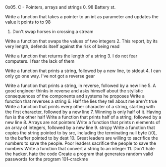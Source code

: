 0x05. C - Pointers, arrays and strings
0. 98 Battery st.

Write a function that takes a pointer to an int as parameter and updates the value it points to to 98
1. Don't swap horses in crossing a stream

Write a function that swaps the values of two integers
2. This report, by its very length, defends itself against the risk of being read

Write a function that returns the length of a string
3. I do not fear computers. I fear the lack of them

Write a function that prints a string, followed by a new line, to stdout
4. I can only go one way. I've not got a reverse gear

Write a function that prints a string, in reverse, followed by a new line
5. A good engineer thinks in reverse and asks himself about the stylistic consequences of the components and systems he proposes
Write a function that reverses a string
6. Half the lies they tell about me aren't true
Write a function that prints every other character of a string, starting with the first character, followed by a new line
7. Winning is only half of it. Having fun is the other half
Write a function that prints half of a string, followed by a new line
8. Arrays are not pointers
Write a function that prints n elements of an array of integers, followed by a new line
9. strcpy
Write a function that copies the string pointed to by src, including the terminating null byte (\0), to the buffer pointed to by dest
10. Great leaders are willing to sacrifice the numbers to save the people. Poor leaders sacrifice the people to save the numbers
Write a function that convert a string to an integer
11. Don't hate the hacker, hate the code
Create a program that generates random valid passwords for the program 101-crackme

